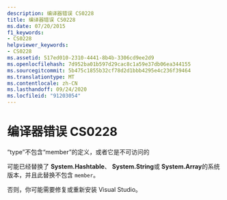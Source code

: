 ```yaml
---
description: 编译器错误 CS0228
title: 编译器错误 CS0228
ms.date: 07/20/2015
f1_keywords:
- CS0228
helpviewer_keywords:
- CS0228
ms.assetid: 517ed010-2310-4441-8b4b-3306cd9ee2d9
ms.openlocfilehash: 7d952ba01b597d29cac8c1a59e37db06ea344155
ms.sourcegitcommit: 5b475c1855b32cf78d2d1bbb4295e4c236f39464
ms.translationtype: MT
ms.contentlocale: zh-CN
ms.lasthandoff: 09/24/2020
ms.locfileid: "91203054"
---
```

# <a name="compiler-error-cs0228"></a>编译器错误 CS0228

“type”不包含“member”的定义，或者它是不可访问的  
  
 可能已经替换了 **System.Hashtable**、 **System.String**或 **System.Array**的系统版本，并且此替换不包含 `member`。  
  
 否则，你可能需要修复或重新安装 Visual Studio。
